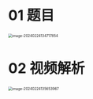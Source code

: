 # 01 题目

<img src="https://cvp.oss-cn-shanghai.aliyuncs.com/picgo/202402241347953.png" alt="image-20240224134717854" style="zoom: 50%;" />



# 02 视频解析

<img src="https://cvp.oss-cn-shanghai.aliyuncs.com/picgo/202402241356108.png" alt="image-20240224135653967" style="zoom:50%;" />
